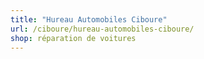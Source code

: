 ```yaml
---
title: "Hureau Automobiles Ciboure"
url: /ciboure/hureau-automobiles-ciboure/
shop: réparation de voitures
---
```

